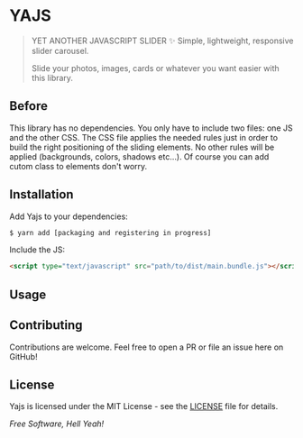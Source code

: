 # YAJS

>YET ANOTHER JAVASCRIPT SLIDER ✨ Simple, lightweight, responsive slider carousel.
>
>Slide your photos, images, cards or whatever you want easier with this library.


## Before
This library has no dependencies.
You only have to include two files: one JS and the other CSS. 
The CSS file applies the needed rules just in order to build the right positioning of the sliding elements.
No other rules will be applied (backgrounds, colors, shadows etc...).
Of course you can add cutom class to elements don't worry.


## Installation
Add Yajs to your dependencies:
```sh
$ yarn add [packaging and registering in progress]
```

Include the JS:
```html
<script type="text/javascript" src="path/to/dist/main.bundle.js"></script>
```


## Usage


## Contributing
Contributions are welcome. Feel free to open a PR or file an issue here on GitHub!


## License
Yajs is licensed under the MIT License - see the [LICENSE](https://github.com/stefano-rainieri/yajs/blob/master/LICENSE) file for details.


*Free Software, Hell Yeah!*

